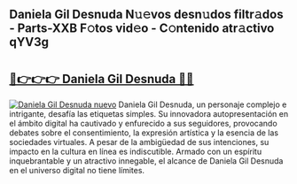 ## Daniela Gil Desnuda N𝚞𝚎vos desn𝚞dos filtr𝚊dos - Parts-XXB F𝚘tos vid𝚎o - C𝚘ntenido atr𝚊ctivo qYV3g

# <h2><a href="http://mbd0ylh.tromn.icu/?c=Daniela+Gil+Desnuda">🔗👉👉👉 Daniela Gil Desnuda 🔗🔗</a></h2>

[![Daniela Gil Desnuda nuevo](https://i.imgur.com/pEAQMta.gif)](http://mbd0ylh.tromn.icu/?c=Daniela+Gil+Desnuda)
Daniela Gil Desnuda, un personaje complejo e intrigante, desafía las etiquetas simples. Su innovadora autopresentación en el ámbito digital ha cautivado y enfurecido a sus seguidores, provocando debates sobre el consentimiento, la expresión artística y la esencia de las sociedades virtuales. A pesar de la ambigüedad de sus intenciones, su impacto en la cultura en línea es indiscutible. Armado con un espíritu inquebrantable y un atractivo innegable, el alcance de Daniela Gil Desnuda en el universo digital no tiene límites.
